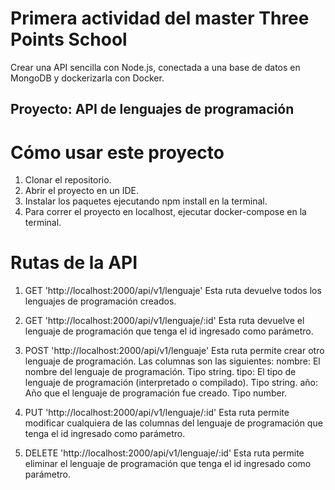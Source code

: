 # Primera actividad del master Three Points School
Crear una API sencilla con Node.js, conectada a una base de datos en MongoDB y dockerizarla con Docker.

## Proyecto: API de lenguajes de programación

# Cómo usar este proyecto

1. Clonar el repositorio.
2. Abrir el proyecto en un IDE.
3. Instalar los paquetes ejecutando npm install en la terminal.
4. Para correr el proyecto en localhost, ejecutar docker-compose en la terminal.

# Rutas de la API

1. GET 'http://localhost:2000/api/v1/lenguaje'
Esta ruta devuelve todos los lenguajes de programación creados.

2. GET 'http://localhost:2000/api/v1/lenguaje/:id'
Esta ruta devuelve el lenguaje de programación que tenga el id ingresado como parámetro.

3. POST 'http://localhost:2000/api/v1/lenguaje'
Esta ruta permite crear otro lenguaje de programación. Las columnas son las siguientes:
nombre: El nombre del lenguaje de programación. Tipo string.
tipo: El tipo de lenguaje de programación (interpretado o compilado). Tipo string.
año: Año que el lenguaje de programación fue creado. Tipo number.

4. PUT 'http://localhost:2000/api/v1/lenguaje/:id'
Esta ruta permite modificar cualquiera de las columnas del lenguaje de programación que tenga el id ingresado como parámetro.

5. DELETE 'http://localhost:2000/api/v1/lenguaje/:id'
Esta ruta permite eliminar el lenguaje de programación que tenga el id ingresado como parámetro.